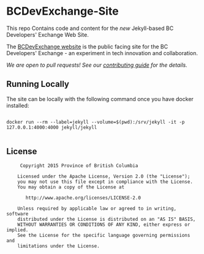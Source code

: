 # BCDevExchange-Site
This repo Contains code and content for the *new* Jekyll-based BC Developers' Exchange Web Site.

The [BCDevExchange website](http://bcdevexchange.org/) is the public facing site for the BC Developers' Exchange - an experiment in tech innovation and collaboration.

*We are open to pull requests!  See our [contributing guide](https://github.com/BCDevExchange/BCDevExchange-site/blob/master/CONTRIBUTING.md) for the details.*

## Running Locally
 
The site can be locally with the following command once you have docker installed:

```

docker run --rm --label=jekyll --volume=$(pwd):/srv/jekyll -it -p 127.0.0.1:4000:4000 jekyll/jekyll
 
```

## License


```
     Copyright 2015 Province of British Columbia

    Licensed under the Apache License, Version 2.0 (the "License");
    you may not use this file except in compliance with the License.
    You may obtain a copy of the License at

       http://www.apache.org/licenses/LICENSE-2.0

    Unless required by applicable law or agreed to in writing, software
    distributed under the License is distributed on an "AS IS" BASIS,
    WITHOUT WARRANTIES OR CONDITIONS OF ANY KIND, either express or implied.
    See the License for the specific language governing permissions and
    limitations under the License.
```

